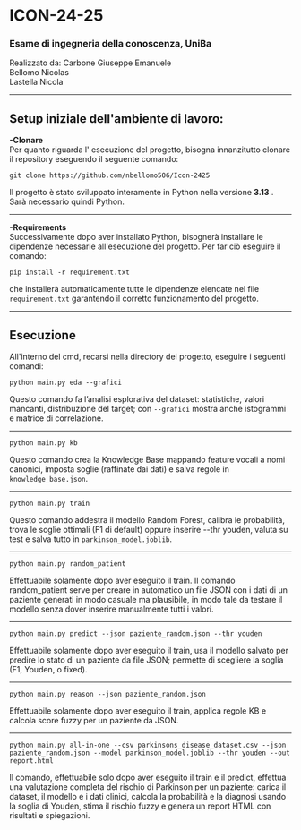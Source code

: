 # ICON-24-25
### Esame di ingegneria della conoscenza, UniBa
Realizzato da: Carbone Giuseppe Emanuele  
               Bellomo Nicolas  
               Lastella Nicola  
***
## Setup iniziale dell'ambiente di lavoro: 
**-Clonare**  
Per quanto riguarda l' esecuzione del progetto, bisogna innanzitutto clonare il repository eseguendo il seguente comando:  
```
git clone https://github.com/nbellomo506/Icon-2425
```
Il progetto è stato sviluppato interamente in Python nella versione **3.13** . Sarà necessario quindi Python.  
***
**-Requirements**  
Successivamente dopo aver installato Python, bisognerà installare le dipendenze necessarie all'esecuzione del progetto. Per far ciò eseguire il comando:  
```
pip install -r requirement.txt
```
che installerà automaticamente tutte le dipendenze elencate nel file `requirement.txt` garantendo il corretto funzionamento del progetto.  
***
## Esecuzione
All'interno del cmd, recarsi nella directory del progetto, eseguire i seguenti comandi:  
```
python main.py eda --grafici
```
Questo comando fa l’analisi esplorativa del dataset: statistiche, valori mancanti, distribuzione del target; con `--grafici` mostra anche istogrammi e matrice di correlazione. 
***
```
python main.py kb
```
Questo comando crea la Knowledge Base mappando feature vocali a nomi canonici, imposta soglie (raffinate dai dati) e salva regole in `knowledge_base.json`.  
***
```
python main.py train
```
Questo comando addestra il modello Random Forest, calibra le probabilità, trova le soglie ottimali (F1 di default) oppure inserire --thr youden, valuta su test e salva tutto in `parkinson_model.joblib`.
***
```
python main.py random_patient
```
Effettuabile solamente dopo aver eseguito il train. Il comando random_patient serve per creare in automatico un file JSON con i dati di un paziente generati in modo casuale ma plausibile, in modo tale da testare il modello senza dover inserire manualmente tutti i valori.
***
```
python main.py predict --json paziente_random.json --thr youden
```
Effettuabile solamente dopo aver eseguito il train, usa il modello salvato per predire lo stato di un paziente da file JSON; permette di scegliere la soglia (F1, Youden, o fixed).
***
```
python main.py reason --json paziente_random.json
```
Effettuabile solamente dopo aver eseguito il train, applica regole KB e calcola score fuzzy per un paziente da JSON.
***
```
python main.py all-in-one --csv parkinsons_disease_dataset.csv --json paziente_random.json --model parkinson_model.joblib --thr youden --out report.html
```
Il comando, effettuabile solo dopo aver eseguito il train e il predict, effettua una valutazione completa del rischio di Parkinson per un paziente: carica il dataset, il modello e i dati clinici, calcola la probabilità e la diagnosi usando la soglia di Youden, stima il rischio fuzzy e genera un report HTML con risultati e spiegazioni.
